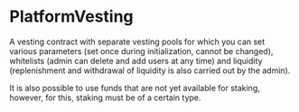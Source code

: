# PlatformVesting

A vesting contract with separate vesting pools for which you can set various parameters (set once during initialization, cannot be changed), whitelists (admin can delete and add users at any time) and liquidity (replenishment and withdrawal of liquidity is also carried out by the admin).

It is also possible to use funds that are not yet available for staking, however, for this, staking must be of a certain type.